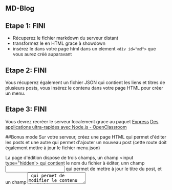 MD-Blog
---
## Etape 1: FINI
- Récuperez le fichier markdown du serveur distant
- transformez le en HTML grace à showdown
- insérez le dans votre page html dans un element `<div id="md">` que vous aurez créé auparavant

## Etape 2: FINI
Vous récuperez également un fichier JSON qui contient les liens et titres de plusieurs posts, vous insérez le contenu dans votre page HTML pour créer un menu.

## Etape 3:  FINI
Vous devrez recréer le serveur localement grace au paquet [Express](http://expressjs.com/fr/)
[Des applications ultra-rapides avec Node.js - OpenClassroom](https://openclassrooms.com/courses/des-applications-ultra-rapides-avec-node-js/le-framework-express-js)

##Bonus mode
Sur votre serveur, créez une page HTML qui permet d'éditer les posts et une autre qui permet d'ajouter un nouveau post (cette route doit également mettre à jour le fichier menu.json)

La page d'édition dispose de trois champs, un champ <input type="hidden'> qui contient le nom du fichier à éditer, unn champ <input type="text"> qui permet de mettre à jour le titre du post, et un champ <textarea> qui permet de modifier le contenu du fichier.

Pour le formulaire d'ajout, la seule différence réside dans le type du champs qui contient le nom du fichier à créer est de type text.